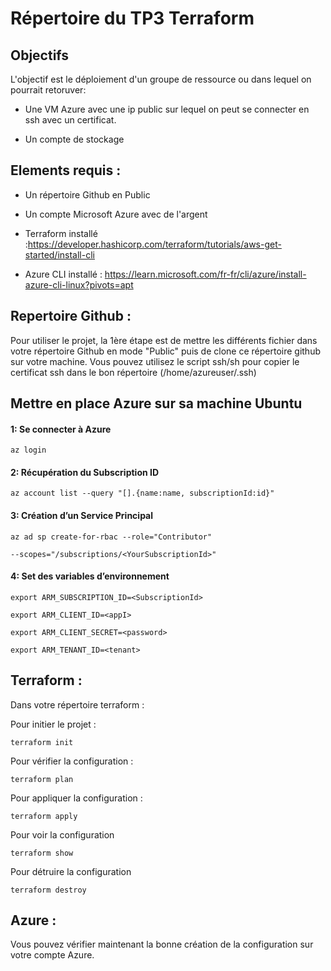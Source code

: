 # Répertoire du TP3 Terraform

## Objectifs

L'objectif est le déploiement d'un groupe de ressource ou dans lequel on pourrait retoruver:

- Une VM Azure avec une ip public sur lequel on peut se connecter en ssh avec un certificat.
  
- Un compte de stockage
  

## Elements requis :

- Un répertoire Github en Public
  
- Un compte Microsoft Azure avec de l'argent
  
- Terraform installé :https://developer.hashicorp.com/terraform/tutorials/aws-get-started/install-cli
  
- Azure CLI installé : https://learn.microsoft.com/fr-fr/cli/azure/install-azure-cli-linux?pivots=apt

## Repertoire Github :

Pour utiliser le projet, la 1ère étape est de mettre les différents fichier dans votre répertoire Github en mode "Public" puis de clone ce répertoire github sur votre machine.
Vous pouvez utilisez le script ssh/sh pour copier le certificat ssh dans le bon répertoire (/home/azureuser/.ssh)

## Mettre en place Azure sur sa machine Ubuntu

#### 1: Se connecter à Azure
```
az login
```
#### 2: Récupération du Subscription ID
```
az account list --query "[].{name:name, subscriptionId:id}"
```
#### 3: Création d’un Service Principal
```
az ad sp create-for-rbac --role="Contributor"

--scopes="/subscriptions/<YourSubscriptionId>"
```
#### 4: Set des variables d’environnement
```
export ARM_SUBSCRIPTION_ID=<SubscriptionId>
```
```
export ARM_CLIENT_ID=<appI>
```
```
export ARM_CLIENT_SECRET=<password>
```
```
export ARM_TENANT_ID=<tenant>
```


## Terraform :

Dans votre répertoire terraform : 

Pour initier le projet :
```
terraform init
```
Pour vérifier la configuration :
```
terraform plan
```
Pour appliquer la configuration :
```
terraform apply
```
Pour voir la configuration
```
terraform show
```
Pour détruire la configuration
```
terraform destroy
```
## Azure :

Vous pouvez vérifier maintenant la bonne création de la configuration sur votre compte Azure.
